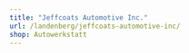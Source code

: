```yaml
---
title: "Jeffcoats Automotive Inc."
url: /landenberg/jeffcoats-automotive-inc/
shop: Autowerkstatt
---
```

